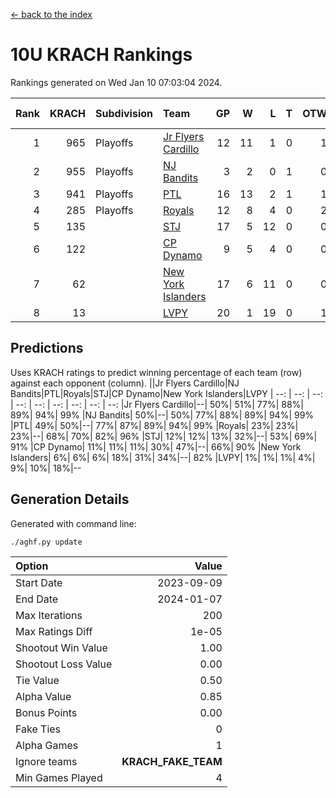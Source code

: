 [<- back to the index](readme.md)
# 10U KRACH Rankings
Rankings generated on Wed Jan 10 07:03:04 2024.

Rank|KRACH|Subdivision|Team|GP|W|L|T|OTW|OTL|SoS|Exp Wins|Win Diff
---:|---:|:---|:---|---:|---:|---:|---:|---:|---:|---:|---:|---:
1|965|Playoffs|[Jr Flyers Cardillo](https://gamesheetstats.com/seasons/3663/teams/140794/schedule)|12|11|1|0|1|0|101|11.9|0.0
2|955|Playoffs|[NJ Bandits](https://gamesheetstats.com/seasons/3663/teams/140807/schedule)|3|2|0|1|0|0|276|3.3|-0.0
3|941|Playoffs|[PTL](https://gamesheetstats.com/seasons/3663/teams/140791/schedule)|16|13|2|1|1|1|464|14.3|-0.0
4|285|Playoffs|[Royals](https://gamesheetstats.com/seasons/3663/teams/140796/schedule)|12|8|4|0|2|0|276|8.9|0.0
5|135||[STJ](https://gamesheetstats.com/seasons/3663/teams/140792/schedule)|17|5|12|0|0|2|593|5.9|0.0
6|122||[CP Dynamo](https://gamesheetstats.com/seasons/3663/teams/140795/schedule)|9|5|4|0|0|1|251|5.9|0.0
7|62||[New York Islanders](https://gamesheetstats.com/seasons/3663/teams/140793/schedule)|17|6|11|0|0|1|382|6.9|0.0
8|13||[LVPY](https://gamesheetstats.com/seasons/3663/teams/140790/schedule)|20|1|19|0|1|0|444|1.9|0.0

## Predictions
Uses KRACH ratings to predict winning percentage of each team (row) against each opponent (column).
||Jr Flyers Cardillo|NJ Bandits|PTL|Royals|STJ|CP Dynamo|New York Islanders|LVPY
| --: | --: | --: | --: | --: | --: | --: | --: | --: 
|Jr Flyers Cardillo|--| 50%| 51%| 77%| 88%| 89%| 94%| 99%
|NJ Bandits| 50%|--| 50%| 77%| 88%| 89%| 94%| 99%
|PTL| 49%| 50%|--| 77%| 87%| 89%| 94%| 99%
|Royals| 23%| 23%| 23%|--| 68%| 70%| 82%| 96%
|STJ| 12%| 12%| 13%| 32%|--| 53%| 69%| 91%
|CP Dynamo| 11%| 11%| 11%| 30%| 47%|--| 66%| 90%
|New York Islanders|  6%|  6%|  6%| 18%| 31%| 34%|--| 82%
|LVPY|  1%|  1%|  1%|  4%|  9%| 10%| 18%|--

## Generation Details

Generated with command line:
```
./aghf.py update
```

| Option | Value |
| :----- | ----: |
| Start Date | 2023-09-09 |
| End Date | 2024-01-07 |
| Max Iterations | 200 |
| Max Ratings Diff | 1e-05 |
| Shootout Win Value | 1.00 |
| Shootout Loss Value | 0.00 |
| Tie Value | 0.50 |
| Alpha Value | 0.85 |
| Bonus Points | 0.00 |
| Fake Ties | 0 |
| Alpha Games | 1 |
| Ignore teams | __KRACH_FAKE_TEAM__ |
| Min Games Played | 4 |

